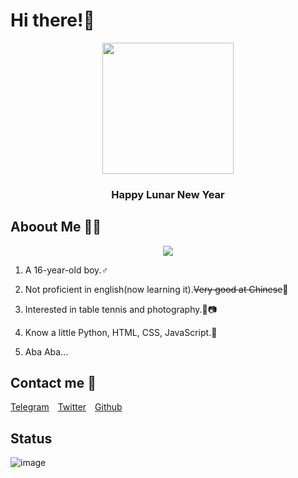 # Hi there!🎉

<div align=center><img src="https://cdn.jsdelivr.net/gh/Cicada000/Cicada000/Long.svg" height=210px></div>
<div align=center><h3>Happy Lunar New Year</h3></div>

## Aboout Me 👀💦

<div align=center>
<img src="https://github-readme-stats.vercel.app/api?username=Cicada000&show_icons=true&theme=tokyonight">
</div>

1. A 16-year-old boy.♂

2. Not proficient in english(now learning it).~~Very good at Chinese~~🤣

3. Interested in table tennis and photography.🏓📷

4. Know a little Python, HTML, CSS, JavaScript.🐍

5. Aba Aba...

## Contact me 💬

[Telegram](https://t.me/CicadaLYW)&emsp;[Twitter](https://twitter.com/Cicada0001)&emsp;[Github](https://github.com/Cicada000)

## Status
![image](https://user-images.githubusercontent.com/78632923/162115807-87f25d33-d83a-46a8-9065-c0464f5b7e4c.png)






